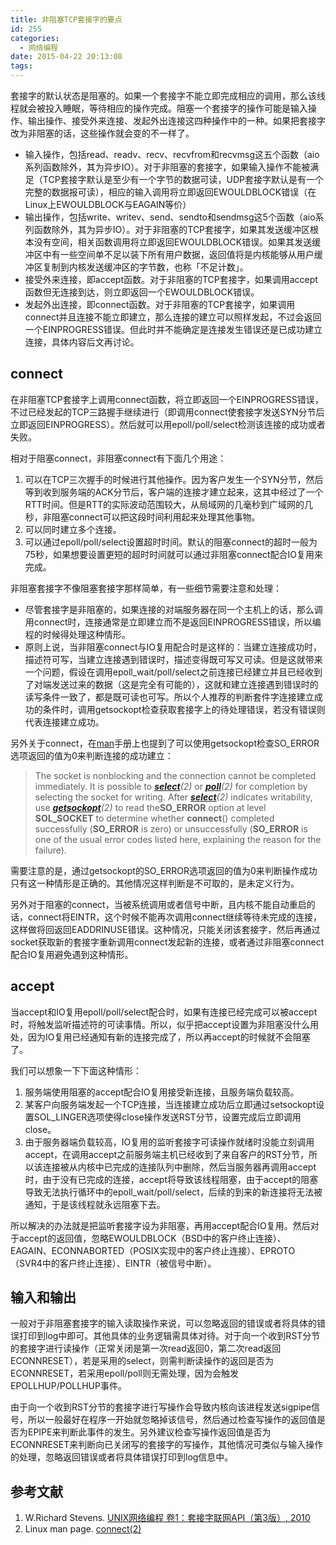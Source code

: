 ```yaml
---
title: 非阻塞TCP套接字的要点
id: 255
categories:
  - 网络编程
date: 2015-04-22 20:13:08
tags:
---
```


套接字的默认状态是阻塞的。如果一个套接字不能立即完成相应的调用，那么该线程就会被投入睡眠，等待相应的操作完成。阻塞一个套接字的操作可能是输入操作、输出操作、接受外来连接、发起外出连接这四种操作中的一种。如果把套接字改为非阻塞的话，这些操作就会变的不一样了。

*   输入操作，包括read、readv、recv、recvfrom和recvmsg这五个函数（aio系列函数除外，其为异步IO）。对于非阻塞的套接字，如果输入操作不能被满足（TCP套接字默认是至少有一个字节的数据可读，UDP套接字默认是有一个完整的数据报可读），相应的输入调用将立即返回EWOULDBLOCK错误（在Linux上EWOULDBLOCK与EAGAIN等价）
*   输出操作，包括write、writev、send、sendto和sendmsg这5个函数（aio系列函数除外，其为异步IO）。对于非阻塞的TCP套接字，如果其发送缓冲区根本没有空间，相关函数调用将立即返回EWOULDBLOCK错误。如果其发送缓冲区中有一些空间单不足以装下所有用户数据，返回值将是内核能够从用户缓冲区复制到内核发送缓冲区的字节数，也称「不足计数」。
*   接受外来连接，即accept函数。对于非阻塞的TCP套接字，如果调用accept函数但无连接到达，则立即返回一个EWOULDBLOCK错误。
*   发起外出连接，即connect函数。对于非阻塞的TCP套接字，如果调用connect并且连接不能立即建立，那么连接的建立可以照样发起，不过会返回一个EINPROGRESS错误。但此时并不能确定是连接发生错误还是已成功建立连接，具体内容后文再讨论。

## connect

在非阻塞TCP套接字上调用connect函数，将立即返回一个EINPROGRESS错误，不过已经发起的TCP三路握手继续进行（即调用connect使套接字发送SYN分节后立即返回EINPROGRESS）。然后就可以用epoll/poll/select检测该连接的成功或者失败。

相对于阻塞connect，非阻塞connect有下面几个用途：

1.  可以在TCP三次握手的时候进行其他操作。因为客户发生一个SYN分节，然后等到收到服务端的ACK分节后，客户端的连接才建立起来，这其中经过了一个RTT时间。但是RTT的实际波动范围较大，从局域网的几毫秒到广域网的几秒，非阻塞connect可以把这段时间利用起来处理其他事物。
2.  可以同时建立多个连接。
3.  可以通过epoll/poll/select设置超时时间。默认的阻塞connect的超时一般为75秒，如果想要设置更短的超时时间就可以通过非阻塞connect配合IO复用来完成。
    <!--more-->

非阻塞套接字不像阻塞套接字那样简单，有一些细节需要注意和处理：

*   尽管套接字是非阻塞的，如果连接的对端服务器在同一个主机上的话，那么调用connect时，连接通常是立即建立而不是返回EINPROGRESS错误，所以编程的时候得处理这种情形。
*   原则上说，当非阻塞connect与IO复用配合时是这样的：当建立连接成功时，描述符可写，当建立连接遇到错误时，描述变得既可写又可读。但是这就带来一个问题，假设在调用epoll_wait/poll/select之前连接已经建立并且已经收到了对端发送过来的数据（这是完全有可能的），这就和建立连接遇到错误时的读写条件一致了，都是既可读也可写。所以个人推荐的判断套件字连接建立成功的条件时，调用getsockopt检查获取套接字上的待处理错误，若没有错误则代表连接建立成功。

另外关于connect，在[man](http://linux.die.net/man/2/connect)手册上也提到了可以使用getsockopt检查SO_ERROR选项返回的值为0来判断连接的成功建立：

> The socket is nonblocking and the connection cannot be completed immediately. It is possible to _**[select](http://linux.die.net/man/2/select)**(2)_ or _**[poll](http://linux.die.net/man/2/poll)**(2)_ for completion by selecting the socket for writing. After _**[select](http://linux.die.net/man/2/select)**(2)_ indicates writability, use _**[getsockopt](http://linux.die.net/man/2/getsockopt)**(2)_ to read the**SO_ERROR** option at level **SOL_SOCKET** to determine whether **connect**() completed successfully (**SO_ERROR** is zero) or unsuccessfully (**SO_ERROR** is one of the usual error codes listed here, explaining the reason for the failure).

需要注意的是，通过getsockopt的SO_ERROR选项返回的值为0来判断操作成功只有这一种情形是正确的。其他情况这样判断是不可取的，是未定义行为。

另外对于阻塞的connect，当被系统调用或者信号中断，且内核不能自动重启的话，connect将EINTR，这个时候不能再次调用connect继续等待未完成的连接，这样做将回返回EADDRINUSE错误。这种情况，只能关闭该套接字，然后再通过socket获取新的套接字重新调用connect发起新的连接，或者通过非阻塞connect配合IO复用避免遇到这种情形。

## accept

当accept和IO复用epoll/poll/select配合时，如果有连接已经完成可以被accept时，将触发监听描述符的可读事情。所以，似乎把accept设置为非阻塞没什么用处，因为IO复用已经通知有新的连接完成了，所以再accept的时候就不会阻塞了。

我们可以想象一下下面这种情形：

1.  服务端使用阻塞的accept配合IO复用接受新连接，且服务端负载较高。
2.  某客户向服务端发起一个TCP连接，当连接建立成功后立即通过setsockopt设置SOL_LINGER选项使得close操作发送RST分节，设置完成后立即调用close。
3.  由于服务器端负载较高，IO复用的监听套接字可读操作就绪时没能立刻调用accept，在调用accept之前服务端主机已经收到了来自客户的RST分节，所以该连接被从内核中已完成的连接队列中删除，然后当服务器再调用accept时，由于没有已完成的连接，accept将导致该线程阻塞，由于accept的阻塞导致无法执行循环中的epoll_wait/poll/select，后续的到来的新连接将无法被通知，于是该线程就永远阻塞下去。

所以解决的办法就是把监听套接字设为非阻塞，再用accept配合IO复用。然后对于accept的返回值，忽略EWOULDBLOCK（BSD中的客户终止连接）、EAGAIN、ECONNABORTED（POSIX实现中的客户终止连接）、EPROTO（SVR4中的客户终止连接）、EINTR（被信号中断）。

## 输入和输出

一般对于非阻塞套接字的输入读取操作来说，可以忽略返回的错误或者将具体的错误打印到log中即可。其他具体的业务逻辑需具体对待。对于向一个收到RST分节的套接字进行读操作（正常关闭是第一次read返回0，第二次read返回ECONNRESET），若是采用的select，则需判断读操作的返回是否为ECONNRESET，若采用epoll/poll则无需处理，因为会触发EPOLLHUP/POLLHUP事件。

由于向一个收到RST分节的套接字进行写操作会导致内核向该进程发送sigpipe信号，所以一般最好在程序一开始就忽略掉该信号，然后通过检查写操作的返回值是否为EPIPE来判断此事件的发生。另外建议检查写操作返回值是否为ECONNRESET来判断向已关闭写的套接字的写操作，其他情况可类似与输入操作的处理，忽略返回错误或者将具体错误打印到log信息中。

## 参考文献

1.  W.Richard Stevens. [UNIX网络编程 卷1：套接字联网API（第3版）, 2010](http://book.douban.com/subject/4859464/)
2.  Linux man page. [connect(2)](http://linux.die.net/man/2/connect)
